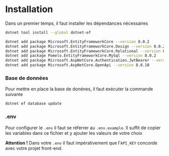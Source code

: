 # Installation

Dans un premier temps, il faut installer les dépendances nécessaires

```bash
dotnet tool install --global dotnet-ef
```

```bash
dotnet add package Microsoft.EntityFrameworkCore --version 8.0.2
dotnet add package Microsoft.EntityFrameworkCore.Design --version 8.0.2
dotnet add package Microsoft.EntityFrameworkCore.Relational --version 8.0.2
dotnet add package Pomelo.EntityFrameworkCore.MySql --version 8.0.2
dotnet add package Microsoft.AspNetCore.Authentication.JwtBearer --version 8.0.0
dotnet add package Microsoft.AspNetCore.OpenApi --version 8.0.10
```

### Base de données

Pour mettre en place la base de donénes, il faut exécuter la commande suivante

```bash
dotnet ef database update
```

### .env

Pour configurer le `.env` il faut se réferrer au `.env.example`. Il suffit de copier les variables dans ce fichier et y ajouter les valeurs de votre choix

**Attention !** Dans votre `.env` il faut impérativement que l'`API_KEY` concorde avec votre projet front-end.